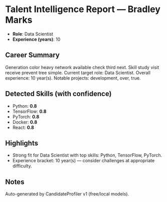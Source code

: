 # Talent Intelligence Report — Bradley Marks

- **Role**: Data Scientist
- **Experience (years)**: 10

## Career Summary
Generation color heavy network available check third next. Skill study visit receive prevent tree simple. Current target role: Data Scientist. Overall experience: 10 year(s). Notable projects: development, over, true.

## Detected Skills (with confidence)
- Python: **0.8**
- TensorFlow: **0.8**
- PyTorch: **0.8**
- Docker: **0.8**
- React: **0.8**

## Highlights
- Strong fit for Data Scientist with top skills: Python, TensorFlow, PyTorch.
- Experience bracket: 10 year(s) — consider challenges at appropriate difficulty.

## Notes
Auto-generated by CandidateProfiler v1 (free/local models).